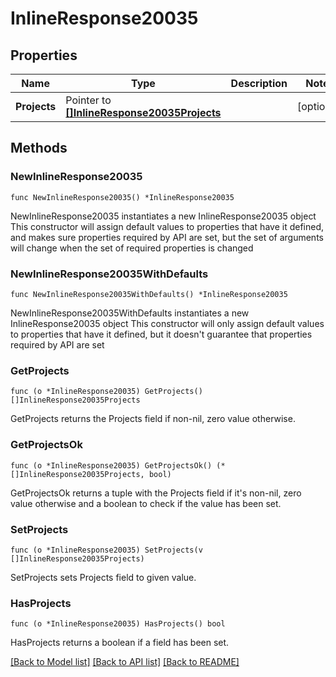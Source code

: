 # InlineResponse20035

## Properties

Name | Type | Description | Notes
------------ | ------------- | ------------- | -------------
**Projects** | Pointer to [**[]InlineResponse20035Projects**](InlineResponse20035Projects.md) |  | [optional] 

## Methods

### NewInlineResponse20035

`func NewInlineResponse20035() *InlineResponse20035`

NewInlineResponse20035 instantiates a new InlineResponse20035 object
This constructor will assign default values to properties that have it defined,
and makes sure properties required by API are set, but the set of arguments
will change when the set of required properties is changed

### NewInlineResponse20035WithDefaults

`func NewInlineResponse20035WithDefaults() *InlineResponse20035`

NewInlineResponse20035WithDefaults instantiates a new InlineResponse20035 object
This constructor will only assign default values to properties that have it defined,
but it doesn't guarantee that properties required by API are set

### GetProjects

`func (o *InlineResponse20035) GetProjects() []InlineResponse20035Projects`

GetProjects returns the Projects field if non-nil, zero value otherwise.

### GetProjectsOk

`func (o *InlineResponse20035) GetProjectsOk() (*[]InlineResponse20035Projects, bool)`

GetProjectsOk returns a tuple with the Projects field if it's non-nil, zero value otherwise
and a boolean to check if the value has been set.

### SetProjects

`func (o *InlineResponse20035) SetProjects(v []InlineResponse20035Projects)`

SetProjects sets Projects field to given value.

### HasProjects

`func (o *InlineResponse20035) HasProjects() bool`

HasProjects returns a boolean if a field has been set.


[[Back to Model list]](../README.md#documentation-for-models) [[Back to API list]](../README.md#documentation-for-api-endpoints) [[Back to README]](../README.md)


